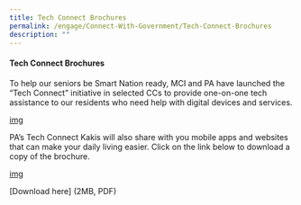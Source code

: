 ```yaml
---
title: Tech Connect Brochures
permalink: /engage/Connect-With-Government/Tech-Connect-Brochures
description: ""
---
```


#### Tech Connect Brochures

To help our seniors be Smart Nation ready, MCI and PA have launched the “Tech Connect” initiative in selected CCs to provide one-on-one tech assistance to our residents who need help with digital devices and services.  

[img]()


PA’s Tech Connect Kakis will also share with you mobile apps and websites that can make your daily living easier. Click on the link below to download a copy of the brochure.

[img]()

[Download here]
(2MB, PDF)
